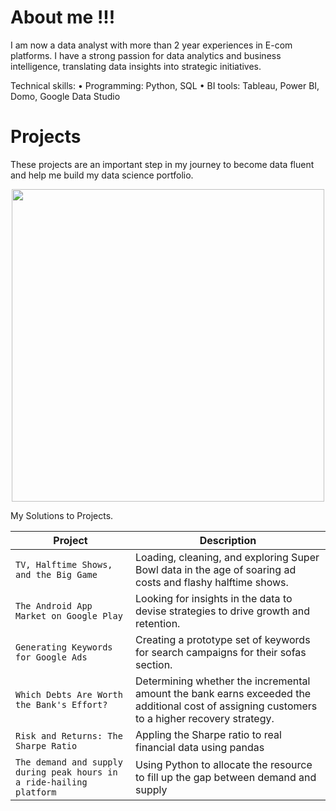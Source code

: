 # About me !!!
I am now a data analyst with more than 2 year experiences in E-com platforms. I have a strong passion for data analytics and business intelligence, translating data insights into strategic initiatives.

Technical skills:
• Programming: Python, SQL 
• BI tools: Tableau, Power BI, Domo, Google Data Studio


# Projects
These projects are an important step in my journey to become data fluent and help me build my data science portfolio.
<p align="center"> 
<img src="https://imageio.forbes.com/blogs-images/bernardmarr/files/2018/05/AdobeStock_60784412-1200x720.jpeg?format=jpg&width=1200&fit=bounds" width="500">
</p>
My Solutions to Projects.

| Project | Description |
| --- | --- |
| `TV, Halftime Shows, and the Big Game` | Loading, cleaning, and exploring Super Bowl data in the age of soaring ad costs and flashy halftime shows. |
| `The Android App Market on Google Play` |Looking for insights in the data to devise strategies to drive growth and retention. |
| `Generating Keywords for Google Ads`| Creating a prototype set of keywords for search campaigns for their sofas section. | 
|`Which Debts Are Worth the Bank's Effort?`|Determining whether the incremental amount the bank earns exceeded the additional cost of assigning customers to a higher recovery strategy.|
|`Risk and Returns: The Sharpe Ratio`|Appling the Sharpe ratio to real financial data using pandas|
|`The demand and supply during peak hours in a ride-hailing platform`|Using Python to allocate the resource to fill up the gap between demand and supply|
